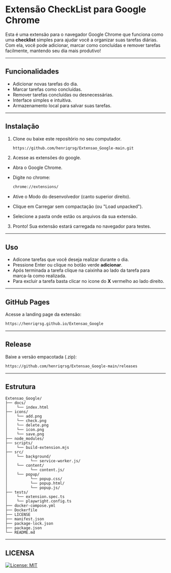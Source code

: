 # Extensão CheckList para Google Chrome

Esta é uma extensão para o navegador Google Chrome que funciona como uma **checklist** simples para ajudar você a organizar suas tarefas diárias. Com ela, você pode adicionar, marcar como concluídas e remover tarefas facilmente, mantendo seu dia mais produtivo!

---

## Funcionalidades

- Adicionar novas tarefas do dia.
- Marcar tarefas como concluídas.
- Remover tarefas concluídas ou desnecessárias.
- Interface simples e intuitiva.
- Armazenamento local para salvar suas tarefas.

---

## Instalação

1. Clone ou baixe este repositório no seu computador.
   
   ```bash
   https://github.com/henriqrsg/Extensao_Google-main.git
   ```
2. Acesse as extensões do google.

- Abra o Google Chrome.

- Digite no chrome:
   
   ```bash
  chrome://extensions/
   ```
- Ative o Modo do desenvolvedor (canto superior direito).

- Clique em Carregar sem compactação (ou "Load unpacked").

- Selecione a pasta onde estão os arquivos da sua extensão.

3. Pronto! Sua extensão estará carregada no navegador para testes.

---

## Uso

- Adicone tarefas que você deseja realizar durante o dia.
- Pressione Enter ou clique no botão verde __adicionar__.
- Após terminada a tarefa clique na caixinha ao lado da tarefa para marca-la como realizada.
- Para excluir a tarefa basta clicar no icone do __X__ vermelho ao lado direito.

---

## GitHub Pages

Acesse a landing page da extensão:

   ```bash
   https://henriqrsg.github.io/Extensao_Google
   ```
---

## Release

Baixe a versão empacotada (.zip):

   ```bash
   https://github.com/henriqrsg/Extensao_Google-main/releases
   ```

---
## Estrutura

   ```plaintext
   Extensao_Google/
├── docs/
│    └── index.html
├── icons/
│    └── add.png
│    └── check.png
│    └── delete.png
│    └── icon.png
│    └── save.png
├── node_modules/
├── scripts/
│    └── build-extension.mjs
├── src/
│    └── background/
│          └── service-worker.js/
│    └── content/
│          └── content.js/
│    └── popup/
│          └── popup.css/
│          └── popup.html/
│          └── popup.js/
├── tests/
│    └── extension.spec.ts
│    └── playwright.config.ts
├── docker-compose.yml
├── Dockerfile
├── LICENSE
├── manifest.json
├── package-lock.json
├── package.json
└── README.md

   ```
---

## LICENSA

[![License: MIT](https://img.shields.io/badge/License-MIT-green.svg)](LICENSE)
